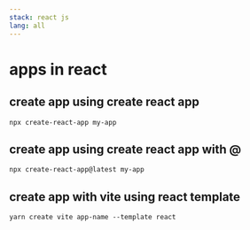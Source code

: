 ```yaml
---
stack: react js
lang: all
---
```


# apps in react

## create app using create react app
```
npx create-react-app my-app
```

## create app using create react app with @
```
npx create-react-app@latest my-app
```

## create app with vite using react template
```
yarn create vite app-name --template react
```